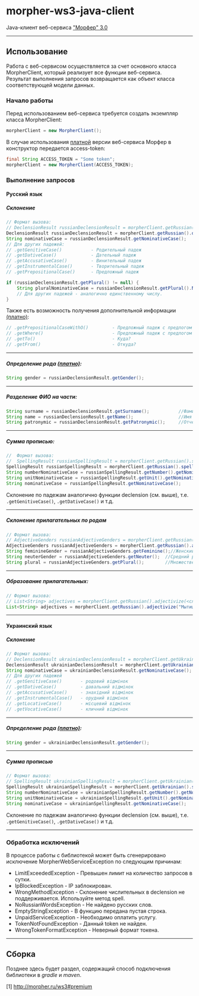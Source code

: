 # morpher-ws3-java-client
Java-клиент веб-сервиса ["Морфер" 3.0](http://morpher.ru/ws3)
***
## Использование
Работа с веб-сервисом осуществляется за счет основного класса MorpherClient, который реализует все функции веб-сервиса.  
Результат выполнения запросов возвращается как объект класса соответствующей модели данных.  

### Начало работы
Перед использованием веб-сервиса требуется создать экземпляр класса MorpherClient:  
```java
morpherClient = new MorpherClient();
```
В случае использования [платной](1) версии веб-сервиса Морфер в конструктор передается access-token:
```java
final String ACCESS_TOKEN = "Some token";
morpherClient = new MorpherClient(ACCESS_TOKEN);
```
### Выполнение запросов

#### Русский язык
##### Склонение
```java
// Формат вызова:
// DeclensionResult russianDeclensionResult = morpherClient.getRussian().declension(<текст>);
DeclensionResult russianDeclensionResult = morpherClient.getRussian().declension("ёлка");
String nominativeCase = russianDeclensionResult.getNominativeCase();
// Для других падежей:
// .getGenitiveCase()           - Родительный падеж
// .getDativeCase()             - Дательный падеж
// .getAccusativeCase()         - Винительный падеж
// .getInstrumentalCase()       - Творительный падеж
// .getPrepositionalCase()      - Предложный падеж

if (russianDeclensionResult.getPlural() != null) {
    String pluralNominativeCase = russianDeclensionResult.getPlural().NominativeCase();
    // Для других падежей - аналогично единственному числу.
}
```
Также есть возможность получения дополнительной информации [(платно)](1):
```java
// .getPrepositionalCaseWithO()         - Предложный падеж с предлогом О/ОБ/ОБО
// .getWhere()                          - Предложный падеж с предлогом В/НА, отвечает на вопрос Где?
// .getTo()                             - Куда?
// .getFrom()                           - Откуда?
```
***
##### Определение рода [(платно)](1):
```java
String gender = russianDeclensionResult.getGender();
```
***
##### Разделение ФИО на части:
```java
String surname = russianDeclensionResult.getSurname();           //Фамилия
String name = russianDeclensionResult.getName();                 //Имя
String patronymic = russianDeclensionResult.getPatronymic();     //Отчество
```
***
##### Cумма прописью:
```java
//  Формат вызова:
//  SpellingResult russianSpellingResult = morpherClient.getRussian().spell(<число>, <единица измерения>);
SpellingResult russianSpellingResult = morpherClient.getRussian().spell(123, "ёлка");
String numberNominativeCase = russianSpellingResult.getNumber().getNominativeCase();//сто двадцать три
String unitNominativeCase = russianSpellingResult.getUnit().getNominativeCase();    //ёлки
String nominativeCase = russianSpellingResult.getNominativeCase();                  //Сто двадцать три ёлки
```
Склонение по падежам аналогично функции declension (см. выше), т.е. `.getGenitiveCase()`, `.getDativeCase()` и т.д.
***
##### Склонение прилагательных по родам
```java
// Формат вызова:
// AdjectiveGenders russianAdjectiveGenders = morpherClient.getRussian().adjectiveGenders(<прилагательное>);
AdjectiveGenders russianAdjectiveGenders = morpherClient.getRussian().adjectiveGenders("ёлочный");
String feminineGender = russianAdjectiveGenders.getFeminine();//Женский род
String neuterGender = russianAdjectiveGenders.getNeuter();  //Средний род
String plural = russianAdjectiveGenders.getPlural();        //Множественное число
```
***
##### Образование прилагательных:
```java
// Формат вызова:
// List<String> adjectives = morpherClient.getRussian().adjectivize(<слово>);
List<String> adjectives = morpherClient.getRussian().adjectivize("Мытищи");
```
***
#### Украинский язык
##### Склонение
```java
// Формат вызова:
// DeclensionResult ukrainianDeclensionResult = morpherClient.getUkrainian().declension(<текст>);
DeclensionResult ukrainianDeclensionResult = morpherClient.getUkrainian().declension("ялинка");
String nominativeCase = ukrainianDeclensionResult.getNominativeCase();
// Для других падежей
// .getGenitiveCase()       - родовий відмінок
// .getDativeCase()         - давальний відмінок
// .getAccusativeCase()     - знахідний відмінок
// .getInstrumentalCase()   - орудний відмінок
// .getLocativeCase()       - місцевий відмінок
// .getVocativeCase()       - кличний відмінок
```
***
##### Определение рода [(платно)](1):
```java
String gender = ukrainianDeclensionResult.getGender();
```
***
##### Сумма прописью
```java
// Формат вызова:
// SpellingResult ukrainianSpellingResult = morpherClient.getUkrainian().spell(<число>,<одиниця виміру>);
SpellingResult ukrainianSpellingResult = morpherClient.getUkrainian().spell(123, "ялинка");
String numberNominativeCase = ukrainianSpellingResult.getNumber().getNominativeCase();  //сто двадцять три 
String unitNominativeCase = ukrainianSpellingResult.getUnit().getNominativeCase();      //ялинки
String nominativeCase = ukrainianSpellingResult.getNominativeCase();                    //Сто двадцять три ялинки
```
Склонение по падежам аналогично функции declension (см. выше), т.е. `.getGenitiveCase()`, `.getDativeCase()` и т.д.
***
### Обработка исключений
В процессе работы с библиотекой может быть сгенерировано исключение MorpherWebServiceException по следующим причинам:  
* LimitExceededException - Превышен лимит на количество запросов в сутки.
* IpBlockedException - IP заблокирован.
* WrongMethodException - Склонение числительных в declension не поддерживается. Используйте метод spell.
* NoRussianWordsException - Не найдено русских слов.
* EmptyStringException - В функцию передана пустая строка.
* UnpaidServiceException - Необходимо оплатить услугу.
* TokenNotFoundException - Данный token не найден.
* WrongTokenFormatException - Неверный формат токена.
***
## Сборка
Позднее здесь будет раздел, содержащий способ подключения библиотеки в *gradle* и *maven*.

[1] http://morpher.ru/ws3#premium
